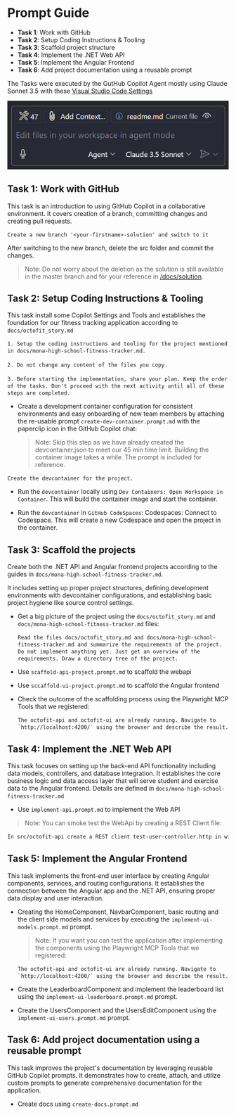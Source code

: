 # Prompt Guide

- **Task 1**: Work with GitHub
- **Task 2**: Setup Coding Instructions & Tooling
- **Task 3**: Scaffold project structure
- **Task 4**: Implement the .NET Web API
- **Task 5**: Implement the Angular Frontend
- **Task 6**: Add project documentation using a reusable prompt

The Tasks were executed by the GutHub Copilot Agent mostly using Claude Sonnet 3.5 with these [Visual Studio Code Settings](/docs/assets/settings.json)

![settings](./images/agent.jpg)

## Task 1: Work with GitHub

This task is an introduction to using GitHub Copilot in a collaborative environment. It covers creation of a branch, committing changes and creating pull requests.

```prompt
Create a new branch '<your-firstname>-solution' and switch to it
```

After switching to the new branch, delete the src folder and commit the changes.

> Note: Do not worry about the deletion as the solution is still available in the master branch and for your reference in [/docs/solution](/docs/solution/).

## Task 2: Setup Coding Instructions & Tooling

This task install some Copilot Settings and Tools and establishes the foundation for our fitness tracking application according to `docs/octofit_story.md`

```prompt
1. Setup the coding instructions and tooling for the project mentioned in docs/mona-high-school-fitness-tracker.md.

2. Do not change any content of the files you copy.

3. Before starting the implementation, share your plan. Keep the order of the tasks. Don't proceed with the next activity until all of these steps are completed.
```

- Create a development container configuration for consistent environments and easy onboarding of new team members by attaching the re-usable prompt `create-dev-container.prompt.md` with the paperclip icon in the GitHub Copilot chat:

  > Note: Skip this step as we have already created the devcontainer.json to meet our 45 min time limit. Building the container image takes a while. The prompt is included for reference.

```prompt
Create the devcontainer for the project.
```

- Run the `devcontainer` locally using `Dev Containers: Open Workspace in Container`. This will build the container image and start the container.

- Run the `devcontainer` in `GitHub CodeSpaces`: Codespaces: Connect to Codespace. This will create a new Codespace and open the project in the container.

## Task 3: Scaffold the projects

Create both the .NET API and Angular frontend projects according to the guides in `docs/mona-high-school-fitness-tracker.md`.

It includes setting up proper project structures, defining development environments with devcontainer configurations, and establishing basic project hygiene like source control settings.

- Get a big picture of the project using the `docs/octofit_story.md` and `docs/mona-high-school-fitness-tracker.md` files:

  ```prompt
  Read the files docs/octofit_story.md and docs/mona-high-school-fitness-tracker.md and summarize the requirements of the project. Do not implement anything yet. Just get an overview of the requirements. Draw a directory tree of the project.
  ```

- Use `scaffold-api-project.prompt.md` to scaffold the webapi

- Use `sccaffold-ui-project.prompt.md` to scaffold the Angular frontend

- Check the outcome of the scaffolding process using the Playwright MCP Tools that we registered:

  ```prompt
  The octofit-api and octofit-ui are already running. Navigate to `http://localhost:4200/` using the browser and describe the result.
  ```

## Task 4: Implement the .NET Web API

This task focuses on setting up the back-end API functionality including data models, controllers, and database integration. It establishes the core business logic and data access layer that will serve student and exercise data to the Angular frontend. Details are defined in `docs/mona-high-school-fitness-tracker.md`

- Use `implement-api.prompt.md` to implement the Web API

> Note: You can smoke test the WebApi by creating a REST Client file:

```bash
In src/octofit-api create a REST client test-user-controller.http in wich you test all methods of the UserController
```

## Task 5: Implement the Angular Frontend

This task implements the front-end user interface by creating Angular components, services, and routing configurations. It establishes the connection between the Angular app and the .NET API, ensuring proper data display and user interaction.

- Creating the HomeComponent, NavbarComponent, basic routing and the client side models and services by executing the `implement-ui-models.prompt.md` prompt.

  > Note: If you want you can test the application after implementing the components using the Playwright MCP Tools that we registered:

  ```prompt
  The octofit-api and octofit-ui are already running. Navigate to `http://localhost:4200/` using the browser and describe the result.
  ```

- Create the LeaderboardComponent and implement the leaderboard list using the `implement-ui-leaderboard.prompt.md` prompt.

- Create the UsersComponent and the UsersEditComponent using the `implement-ui-users.prompt.md` prompt.

## Task 6: Add project documentation using a reusable prompt

This task improves the project's documentation by leveraging reusable GitHub Copilot prompts. It demonstrates how to create, attach, and utilize custom prompts to generate comprehensive documentation for the application.

- Create docs using `create-docs.prompt.md`
